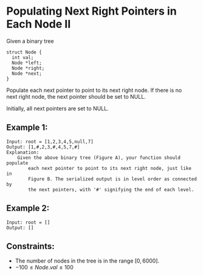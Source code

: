 # Populating Next Right Pointers in Each Node II

Given a binary tree

```
struct Node {
  int val;
  Node *left;
  Node *right;
  Node *next;
}
```
Populate each next pointer to point to its next right node. If there is no  
next right node, the next pointer should be set to NULL.

Initially, all next pointers are set to NULL.

 

## Example 1:

    Input: root = [1,2,3,4,5,null,7]
    Output: [1,#,2,3,#,4,5,7,#]
    Explanation: 
        Given the above binary tree (Figure A), your function should populate  
            each next pointer to point to its next right node, just like in 
            Figure B. The serialized output is in level order as connected by 
            the next pointers, with '#' signifying the end of each level.

## Example 2:

    Input: root = []
    Output: []

 

## Constraints:

* The number of nodes in the tree is in the range $[0, 6000]$.
* $-100 \le Node.val \le 100$
